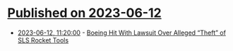 # [Published on 2023-06-12](index.md)

* [2023-06-12, 11:20:00](https://soylentnews.org/article.pl?sid=23/06/11/1555237&from=rss) - [Boeing Hit With Lawsuit Over Alleged “Theft” of SLS Rocket Tools](https://soylentnews.org/article.pl?sid=23/06/11/1555237&from=rss)
